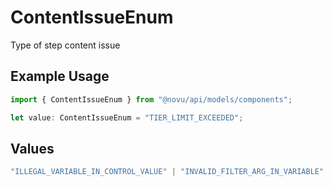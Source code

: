 # ContentIssueEnum

Type of step content issue

## Example Usage

```typescript
import { ContentIssueEnum } from "@novu/api/models/components";

let value: ContentIssueEnum = "TIER_LIMIT_EXCEEDED";
```

## Values

```typescript
"ILLEGAL_VARIABLE_IN_CONTROL_VALUE" | "INVALID_FILTER_ARG_IN_VARIABLE" | "MISSING_VALUE" | "TIER_LIMIT_EXCEEDED"
```